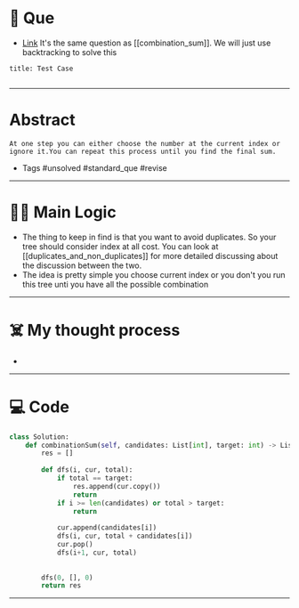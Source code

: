 # 🧩 Que
- [Link](https://leetcode.com/problems/combination-sum/)
It's the same question as [[combination_sum]]. We will just use backtracking to solve this
```ad-question
title: Test Case


```

---
# Abstract
```ad-abstract
At one step you can either choose the number at the current index or ignore it.You can repeat this process until you find the final sum.
```

- Tags #unsolved #standard_que #revise 
--- 
# 🕵️‍♂️ Main Logic
- The thing to keep in find is that you want to avoid duplicates. So your tree should consider index at all cost. You can look at [[duplicates_and_non_duplicates]] for more detailed discussing about the discussion between the two.
- The idea is pretty simple you choose current index or you don't you run this tree unti you have all the possible combination

---
# ☠️ My thought process
- 
---

# 💻 Code
```python
class Solution:
    def combinationSum(self, candidates: List[int], target: int) -> List[List[int]]:
        res = []
    
        def dfs(i, cur, total):
            if total == target:
                res.append(cur.copy())
                return
            if i >= len(candidates) or total > target:
                return
            
            cur.append(candidates[i])
            dfs(i, cur, total + candidates[i])
            cur.pop()
            dfs(i+1, cur, total)
            
        
        dfs(0, [], 0)     
        return res
```
---
